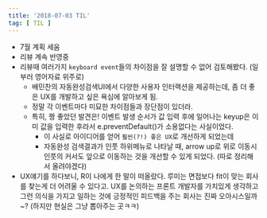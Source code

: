```yaml
---
title: '2018-07-03 TIL'
tag: [ TIL ]
---
```


* 7월 계획 세움
* 리뷰 계속 반영중
* 리뷰때 여러가지 `keyboard event`들의 차이점을 잘 설명할 수 없어 검토해봤다. (일부러 영어자료 위주로)
  * 배민찬의 자동완성검색UI에서 다양한 사용자 인터랙션을 제공하는데, 좀 더 좋은 UX를 개발하고 싶은 욕심에 알아보게 됨.
  * 정말 각 이벤트마다 미묘한 차이점들과 장단점이 있더라.
  * 특히, 짱 좋았던 발견은! 이벤트 발생 순서가 값 입력 후에 일어나는 keyup은 이미 값을 입력한 후라서 e.preventDefault()가 소용없다는 사실이었다.
    * 이 사실로 아이디어를 얻어 `훨씬(?!) 좋은 UX`로 개선하게 되었는데
    * 자동완성 검색결과가 인풋 하위메뉴로 나타날 때, arrow up로 위로 이동시 인풋의 커서도 앞으로 이동하는 것을 개선할 수 있게 되었다. (따로 정리해서 올려야겠다)
* UX얘기를 하다보니, R이 나에게 한 말이 떠올랐다. 루미는 면접보다 fit이 맞는 회사를 찾는게 더 어려울 수 있다고. UX를 논의하는 프론트 개발자를 가치있게 생각하고 그런 의식을 가지고 일하는 것에 긍정적인 피드백을 주는 회사는 진짜 오아시스일까~? (하지만 현실은 그냥 뽑아주는 곳ㅋㅋ)

